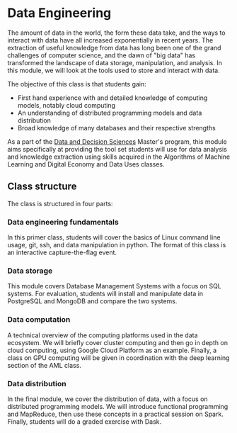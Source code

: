 # Data Engineering

The amount of data in the world, the form these data take, and the ways to
interact with data have all increased exponentially in recent years. The
extraction of useful knowledge from data has long been one of the grand
challenges of computer science, and the dawn of "big data" has transformed the
landscape of data storage, manipulation, and analysis. In this module, we will
look at the tools used to store and interact with data.

The objective of this class is that students gain:

+ First hand experience with and detailed knowledge of computing models, notably cloud computing
+ An understanding of distributed programming models and data distribution
+ Broad knowledge of many databases and their respective strengths

As a part of the [Data and Decision Sciences](https://supaerodatascience.github.io/)
Master's program, this module aims specifically at providing the tool set
students will use for data analysis and knowledge extraction using skills
acquired in the Algorithms of Machine Learning and Digital Economy and Data Uses
classes.

## Class structure

The class is structured in four parts:

### Data engineering fundamentals

In this primer class, students will cover the basics of Linux command line
usage, git, ssh, and data manipulation in python. The format of this class is
an interactive capture-the-flag event.

### Data storage

This module covers Database Management Systems with a focus on SQL systems. For
evaluation, students will install and manipulate data in PostgreSQL and MongoDB
and compare the two systems.
  
### Data computation

A technical overview of the computing platforms used in the data ecosystem.
We will briefly cover cluster computing and then go in depth on cloud
computing, using Google Cloud Platform as an example. Finally, a class on GPU
computing will be given in coordination with the deep learning section of the
AML class.

### Data distribution

In the final module, we cover the distribution of data, with a focus on
distributed programming models. We will introduce functional programming and
MapReduce, then use these concepts in a practical session on Spark. Finally,
students will do a graded exercise with Dask.

